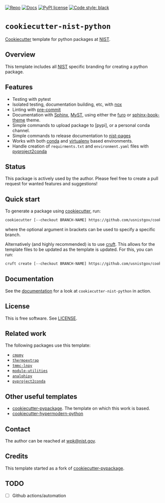 <!-- markdownlint-disable MD041 -->

[![Repo][repo-badge]][repo-link] [![Docs][docs-badge]][docs-link]
[![PyPI license][license-badge]][license-link]
[![Code style: black][black-badge]][black-link]

<!--
  For more badges, see
  https://shields.io/category/other
  https://naereen.github.io/badges/
  [pypi-badge]: https://badge.fury.io/py/cookiecutter-nist-python
-->

[black-badge]: https://img.shields.io/badge/code%20style-black-000000.svg
[black-link]: https://github.com/psf/black
[docs-badge]: https://img.shields.io/badge/docs-sphinx-informational
[docs-link]: https://pages.nist.gov/cookiecutter-nist-python/
[repo-badge]: https://img.shields.io/badge/--181717?logo=github&logoColor=ffffff
[repo-link]: https://github.com/usnistgov/cookiecutter-nist-python
[license-badge]: https://img.shields.io/pypi/l/cmomy?color=informational
[license-link]:
  https://github.com/usnistgov/cookiecutter-nist-python/blob/main/LICENSE

<!-- other links -->

[NIST]: https://www.nist.gov/
[cookiecutter]: https://github.com/cookiecutter/cookiecutter
[cruft]: https://cruft.github.io/cruft/
[nox]: https://nox.thea.codes/en/stable/
[pre-commit]: https://pre-commit.com/
[Sphinx]: https://www.sphinx-doc.org/en/master/
[MyST]: https://myst-parser.readthedocs.io/en/latest/
[furo]: https://pradyunsg.me/furo/
[sphinx-book-theme]: https://sphinx-book-theme.readthedocs.io/
[nist-pages]: https://pages.nist.gov/pages-root/
[cookiecutter-pypackage]:
  https://github.com/audreyfeldroy/cookiecutter-pypackage/
[conda]: https://docs.conda.io/en/latest/
[virtualenv]: https://virtualenv.pypa.io/en/latest/
[pyproject2conda]: https://github.com/usnistgov/pyproject2conda

# `cookiecutter-nist-python`

[Cookiecutter][cookiecutter] template for python packages at [NIST].

## Overview

This template includes all [NIST] specific branding for creating a python
package.

## Features

- Testing with pytest
- Isolated testing, documentation building, etc, with [nox]
- Linting with [pre-commit]
- Documentation with [Sphinx], [MyST], using either the [furo] or
  [sphinx-book-theme] theme.
- Simple commands to upload package to [pypi], or a personal conda channel.
- Simple commands to release documentation to [nist-pages]
- Works with both [conda] and [virtualenv] based environments.
- Handle creation of `requirments.txt` and `environment.yaml` files with
  [pyproject2conda]

## Status

This package is actively used by the author. Please feel free to create a pull
request for wanted features and suggestions!

## Quick start

<!-- start-installation -->

To generate a package using [cookiecutter], run:

```bash
cookiecutter [--checkout BRANCH-NAME] https://github.com/usnistgov/cookiecutter-nist-python.git
```

where the optional argument in brackets can be used to specify a specific
branch.

Alternatively (and highly recommended) is to use [cruft]. This allows for the
template files to be updated as the template is updated. For this, you can run:

```bash
cruft create [--checkout BRANCH-NAME] https://github.com/usnistgov/cookiecutter-nist-python.git
```

<!-- end-installation -->
<!-- end-docs -->

## Documentation

See the [documentation][docs-link] for a look at `cookiecutter-nist-python` in
action.

## License

This is free software. See [LICENSE][license-link].

## Related work

The following packages use this template:

- [`cmomy`](https://github.com/usnistgov/cmomy)
- [`thermoextrap`](https://github.com/usnistgov/thermoextrap)
- [`tmmc-lnpy`](https://github.com/usnistgov/tmmc-lnpy)
- [`module-utilities`](https://github.com/usnistgov/module-utilities)
- [`analphipy`](https://github.com/conda-forge/analphipy-feedstock)
- [`pyproject2conda`](https://github.com/usnistgov/pyproject2conda)

## Other useful templates

- [cookiecutter-pypackage]. The template on which this work is based.
- [cookiecutter-hypermodern-python](https://github.com/cjolowicz/cookiecutter-hypermodern-python)

## Contact

The author can be reached at <wpk@nist.gov>.

## Credits

This template started as a fork of [cookiecutter-pypackage].

## TODO

- [ ] Github actions/automation
